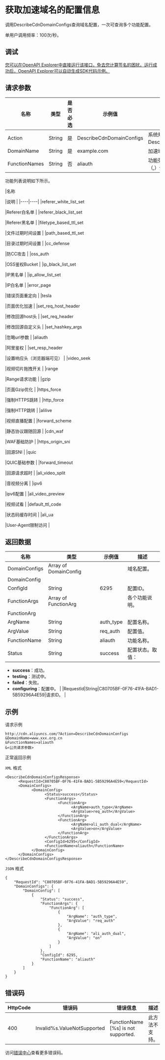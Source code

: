 # 获取加速域名的配置信息

调用DescribeCdnDomainConfigs查询域名配置，一次可查询多个功能配置。

单用户调用频率：100次/秒。

## 调试

[您可以在OpenAPI Explorer中直接运行该接口，免去您计算签名的困扰。运行成功后，OpenAPI Explorer可以自动生成SDK代码示例。](https://api.aliyun.com/#product=Cdn&api=DescribeCdnDomainConfigs&type=RPC&version=2018-05-10)

## 请求参数

|名称|类型|是否必选|示例值|描述|
|--|--|----|---|--|
|Action|String|是|DescribeCdnDomainConfigs|系统规定参数。取值：DescribeCdnDomainConfigs。 |
|DomainName|String|是|example.com|加速域名，仅支持传单个域名。 |
|FunctionNames|String|否|aliauth|功能列表名称，多个用英文逗号（,）分隔。 |

功能列表说明如下所示。

|名称

|说明 |
|----|----|
|referer\_white\_list\_set

|Referer白名单 |
|referer\_black\_list\_set

|Referer黑名单 |
|filetype\_based\_ttl\_set

|文件过期时间设置 |
|path\_based\_ttl\_set

|目录过期时间设置 |
|cc\_defense

|防CC攻击 |
|oss\_auth

|OSS鉴权Bucket |
|ip\_black\_list\_set

|IP黑名单 |
|ip\_allow\_list\_set

|IP白名单 |
|error\_page

|错误页面重定向 |
|tesla

|页面优化加速 |
|set\_req\_host\_header

|修改回源host头 |
|set\_req\_header

|修改回源自定义头 |
|set\_hashkey\_args

|忽略url参数 |
|aliauth

|阿里鉴权 |
|set\_resp\_header

|设置响应头（浏览器端可见） |
|video\_seek

|视频切片拖拽开关 |
|range

|Range请求功能 |
|gzip

|页面Gzip优化 |
|https\_force

|强制HTTPS跳转 |
|http\_force

|强制HTTP跳转 |
|alilive

|视频直播配置 |
|forward\_scheme

|静态协议跟随回源 |
|cdn\_waf

|WAF基础防护 |
|https\_origin\_sni

|回源SNI |
|quic

|QUIC基础参数 |
|forward\_timeout

|回源请求超时 |
|ali\_video\_split

|音视频分离 |
|ipv6

|ipv6配置 |
|ali\_video\_preview

|视频试看 |
|default\_ttl\_code

|状态码缓存时间 |
|ali\_ua

|User-Agent限制访问 |

## 返回数据

|名称|类型|示例值|描述|
|--|--|---|--|
|DomainConfigs|Array of DomainConfig| |域名配置。 |
|DomainConfig| | | |
|ConfigId|String|6295|配置ID。 |
|FunctionArgs|Array of FunctionArg| |各个功能说明。 |
|FunctionArg| | | |
|ArgName|String|auth\_type|配置名称。 |
|ArgValue|String|req\_auth|配置值。 |
|FunctionName|String|aliauth|功能名称。 |
|Status|String|success|配置状态。取值：

 -   **success**：成功。
-   **testing**：测试中。
-   **failed**：失败。
-   **configuring**：配置中。 |
|RequestId|String|C80705BF-0F76-41FA-BAD1-5B59296A4E59|请求ID。 |

## 示例

请求示例

```
http://cdn.aliyuncs.com/?Action=DescribeCdnDomainConfigs
&DomainName=www.xxx.org.cn
&FunctionNames=aliauth
&<公共请求参数>
```

正常返回示例

`XML` 格式

```
<DescribeCdnDomainConfigsResponse>
	  <RequestId>C80705BF-0F76-41FA-BAD1-5B59296A4E59</RequestId>
	  <DomainConfigs>
		    <DomainConfig>
			      <Status>success</Status>
			      <FunctionArgs>
				        <FunctionArg>
					          <ArgName>auth_type</ArgName>
					          <ArgValue>req_auth</ArgValue>
				        </FunctionArg>
				        <FunctionArg>
					          <ArgName>ali_auth_dual</ArgName>
					          <ArgValue>on</ArgValue>
				        </FunctionArg>
			      </FunctionArgs>
			      <ConfigId>6295</ConfigId>
			      <FunctionName>aliauth</FunctionName>
		    </DomainConfig>
	  </DomainConfigs>
</DescribeCdnDomainConfigsResponse>
```

`JSON` 格式

```
{
    "RequestId": "C80705BF-0F76-41FA-BAD1-5B59296A4E59",
    "DomainConfigs": {
        "DomainConfig": [
            {
                "Status": "success",
                "FunctionArgs": {
                    "FunctionArg": [
                        {
                            "ArgName": "auth_type",
                            "ArgValue": "req_auth"
                        },
                        {
                            "ArgName": "ali_auth_dual",
                            "ArgValue": "on"
                        }
                    ]
                },
                "ConfigId": 6295,
                "FunctionName": "aliauth"
            }
        ]
    }
}
```

## 错误码

|HttpCode|错误码|错误信息|描述|
|--------|---|----|--|
|400|Invalid%s.ValueNotSupported|FunctionName \[%s\] is not supported.|此方法不支持。|

访问[错误中心](https://error-center.aliyun.com/status/product/Cdn)查看更多错误码。

